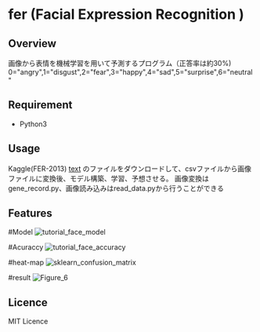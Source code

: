 # fer (Facial Expression Recognition )

## Overview 
画像から表情を機械学習を用いて予測するプログラム（正答率は約30%)
0="angry",1="disgust",2="fear",3="happy",4="sad",5="surprise",6="neutral"
## Requirement
- Python3

## Usage
Kaggle(FER-2013)
[text](https://datarepository.wolframcloud.com/resources/FER-2013)
のファイルをダウンロードして、csvファイルから画像ファイルに変換後、モデル構築、学習、予想させる。
画像変換はgene\_record.py、画像読み込みはread\_data.pyから行うことができる

## Features

#Model
![tutorial_face_model](https://user-images.githubusercontent.com/44591782/108961875-4e53aa80-76bb-11eb-848d-0dd5d3b8cf83.png)

#Acuraccy
![tutorial_face_accuracy](https://user-images.githubusercontent.com/44591782/108962807-a0490000-76bc-11eb-822d-5d2bf7caf51a.png)

#heat-map
![sklearn_confusion_matrix](https://user-images.githubusercontent.com/44591782/108963697-cae78880-76bd-11eb-8e25-fc450bd197b5.png)

#result
![Figure_6](https://user-images.githubusercontent.com/44591782/108964641-1189b280-76bf-11eb-8379-9113624cc667.png)

## Licence
MIT Licence
